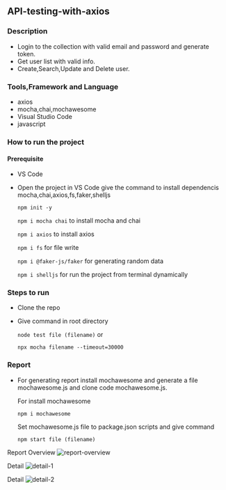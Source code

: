 

## API-testing-with-axios

### Description
- Login to the collection with valid email and password and generate token.
- Get user list with valid info.
- Create,Search,Update and Delete user.


### Tools,Framework and Language
- axios
- mocha,chai,mochawesome
- Visual Studio Code
- javascript

### How to run the project
#### Prerequisite
- VS Code
- Open the project in VS Code give the command to install dependencis mocha,chai,axios,fs,faker,shelljs

  `npm init -y`
  
  `npm i mocha chai` to install mocha and chai

  `npm i axios` to install axios

  `npm i fs` for file write

  `npm i @faker-js/faker` for generating random data

  `npm i shelljs` for run the project from terminal dynamically

### Steps to run
- Clone the repo
- Give command in root directory

  `node test file (filename)` or 

  `npx mocha filename --timeout=30000`

### Report
- For generating report install mochawesome and generate a file mochawesome.js and clone code mochawesome.js.
  
  For install mochawesome 

  `npm i mochawesome`

  Set mochawesome.js file to package.json scripts and give command

  `npm start file (filename)`

Report Overview
![report-overview](https://user-images.githubusercontent.com/108132871/189202804-c4a0d6e8-9bec-4cbd-951c-f622823fd55c.PNG)
  
Detail
![detail-1](https://user-images.githubusercontent.com/108132871/189202887-2a165f63-2307-4631-82c2-904cb87801b1.PNG)

Detail
![detail-2](https://user-images.githubusercontent.com/108132871/189202904-193a871e-7911-4983-9867-69fcc1dcff8a.PNG)
